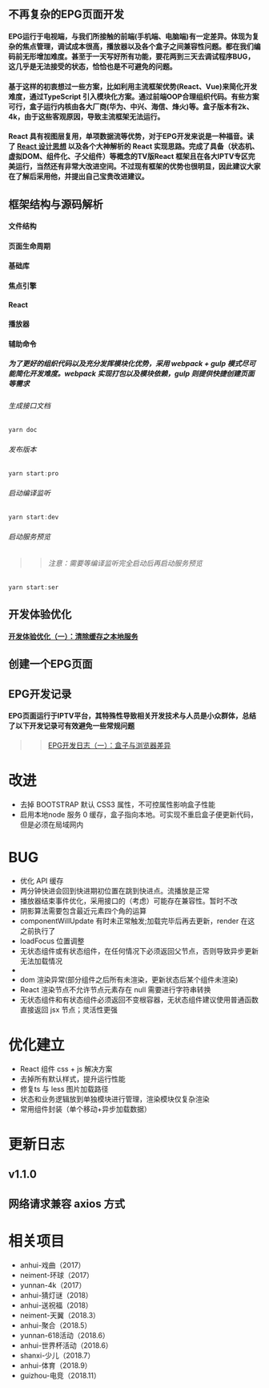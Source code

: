 ## 不再复杂的EPG页面开发
#### EPG运行于电视端，与我们所接触的前端(手机端、电脑端)有一定差异。体现为复杂的焦点管理，调试成本很高，播放器以及各个盒子之间兼容性问题。都在我们编码前无形增加难度。甚至于一天写好所有功能，要花两到三天去调试程序BUG，这几乎是无法接受的状态，恰恰也是不可避免的问题。
#### 基于这样的初衷想过一些方案，比如利用主流框架优势(React、Vue)来简化开发难度，通过TypeScript 引入模块化方案。通过前端OOP合理组织代码。有些方案可行，盒子运行内核由各大厂商(华为、中兴、海信、烽火)等。盒子版本有2k、4k，由于这些客观原因，导致主流框架无法运行。
#### React 具有视图层复用，单项数据流等优势，对于EPG开发来说是一种福音。读了 [React 设计思想](https://github.com/react-guide/react-basic) 以及各个大神解析的 React 实现思路。完成了具备（状态机、虚拟DOM、组件化、子父组件）等概念的TV版React 框架且在各大IPTV专区完美运行，当然还有非常大改进空间。不过现有框架的优势也很明显，因此建议大家在了解后采用他，并提出自己宝贵改进建议。

## 框架结构与源码解析
#### 文件结构

#### 页面生命周期

#### 基础库

#### 焦点引擎

#### React

#### 播放器

#### 辅助命令
##### 为了更好的组织代码以及充分发挥模块化优势，采用 webpack + gulp 模式尽可能简化开发难度。webpack 实现打包以及模块依赖，gulp 则提供快捷创建页面等需求
###### 生成接口文档
>>
``` javascript
yarn doc
```

###### 发布版本
>>
``` javascript
yarn start:pro
```

###### 启动编译监听
>>
``` javascript
yarn start:dev
```

###### 启动服务预览
>> ###### 注意：需要等编译监听完全启动后再启动服务预览
``` javascript
yarn start:ser
```

## 开发体验优化
#### [开发体验优化（一）：清除缓存之本地服务]()

## 创建一个EPG页面


## EPG开发记录
#### EPG页面运行于IPTV平台，其特殊性导致相关开发技术与人员是小众群体，总结了以下开发记录可有效避免一些常规问题
>>[EPG开发日志（一）：盒子与浏览器差异](https://github.com/442331311/stb/issues/1)

# 改进
- 去掉 BOOTSTRAP 默认 CSS3 属性，不可控属性影响盒子性能
- 启用本地node 服务 0 缓存，盒子指向本地。可实现不重启盒子便更新代码，但是必须在局域网内

# BUG
- 优化 API 缓存
- 两分钟快进会回到快进期初位置在跳到快进点。流播放是正常
- 播放器结束事件优化，采用接口的（考虑）可能存在兼容性。暂时不改
- 阴影算法需要包含最近元素四个角的运算
- componentWillUpdate 有时未正常触发;加载完毕后再去更新，render 在这之前执行了
- loadFocus 位置调整
- 无状态组件或有状态组件，在任何情况下必须返回父节点，否则导致异步更新无法加载情况
- 
- dom 渲染异常(部分组件之后所有未渲染，更新状态后某个组件未渲染)
- React 渲染节点不允许节点元素存在 null 需要进行字符串转换
- 无状态组件和有状态组件必须返回不变根容器，无状态组件建议使用普通函数直接返回 jsx 节点；灵活性更强

# 优化建立
- React 组件 css + js 解决方案
- 去掉所有默认样式，提升运行性能
- 修复ts 与 less 图片加载路径
- 状态和业务逻辑放到单独模块进行管理，渲染模块仅复杂渲染
- 常用组件封装（单个移动+异步加载数据）

# 更新日志
## v1.1.0
## 网络请求兼容 axios 方式

# 相关项目
- anhui-戏曲（2017）
- neiment-环球（2017）
- yunnan-4k（2017）
- anhui-猜灯谜（2018）
- anhui-送祝福（2018）
- neiment-天翼（2018.3）
- anhui-聚合（2018.5）
- yunnan-618活动（2018.6）
- anhui-世界杯活动（2018.6）
- shanxi-少儿（2018.7）
- anhui-体育（2018.9）
- guizhou-电竞（2018.11）